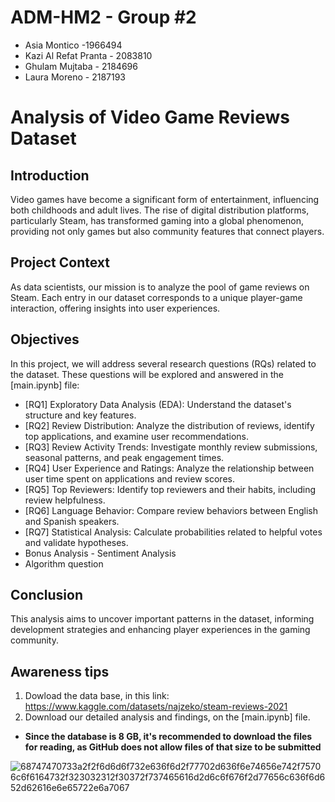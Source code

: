 # ADM-HM2 - Group #2

* Asia Montico -1966494 
* Kazi Al Refat Pranta - 2083810
* Ghulam Mujtaba  - 2184696
* Laura Moreno - 2187193

# Analysis of Video Game Reviews Dataset

## Introduction
Video games have become a significant form of entertainment, influencing both childhoods and adult lives. The rise of digital distribution platforms, particularly Steam, has transformed gaming into a global phenomenon, providing not only games but also community features that connect players.

## Project Context
As data scientists, our mission is to analyze the pool of game reviews on Steam. Each entry in our dataset corresponds to a unique player-game interaction, offering insights into user experiences.

## Objectives
In this project, we will address several research questions (RQs) related to the dataset. These questions will be explored and answered in the [main.ipynb] file:

* [RQ1] Exploratory Data Analysis (EDA): Understand the dataset's structure and key features.
* [RQ2] Review Distribution: Analyze the distribution of reviews, identify top applications, and examine user recommendations.
* [RQ3] Review Activity Trends: Investigate monthly review submissions, seasonal patterns, and peak engagement times.
* [RQ4] User Experience and Ratings: Analyze the relationship between user time spent on applications and review scores.
* [RQ5] Top Reviewers: Identify top reviewers and their habits, including review helpfulness.
* [RQ6] Language Behavior: Compare review behaviors between English and Spanish speakers.
* [RQ7] Statistical Analysis: Calculate probabilities related to helpful votes and validate hypotheses.
* Bonus Analysis - Sentiment Analysis
* Algorithm question
   
## Conclusion
This analysis aims to uncover important patterns in the dataset, informing development strategies and enhancing player experiences in the gaming community.

## Awareness tips

1. Dowload the data base, in this link: https://www.kaggle.com/datasets/najzeko/steam-reviews-2021
2. Download our detailed analysis and findings, on the [main.ipynb] file.

* **Since the database is 8 GB, it's recommended to download the files for reading, as GitHub does not allow files of that size to be submitted**

![68747470733a2f2f6d6d6f732e636f6d2f77702d636f6e74656e742f75706c6f6164732f323032312f30372f737465616d2d6c6f676f2d77656c636f6d652d62616e6e65722e6a7067](https://github.com/user-attachments/assets/763c04e4-81fe-4d51-b47f-953d33fc6e4b)

